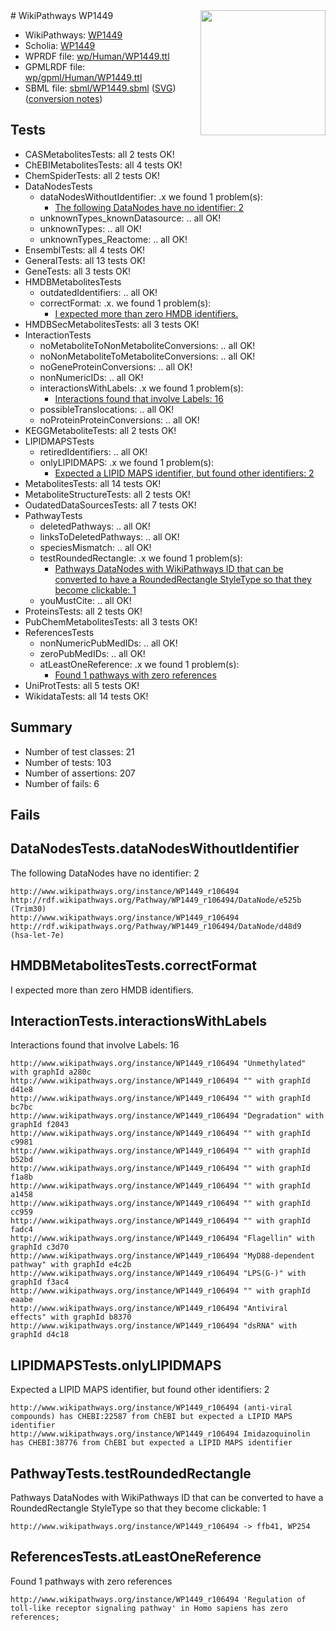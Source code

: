 <img style="float: right; width: 200px" src="../logo.png" />
# WikiPathways WP1449

* WikiPathways: [WP1449](https://identifiers.org/wikipathways:WP1449)
* Scholia: [WP1449](https://scholia.toolforge.org/wikipathways/WP1449)
* WPRDF file: [wp/Human/WP1449.ttl](../wp/Human/WP1449.ttl)
* GPMLRDF file: [wp/gpml/Human/WP1449.ttl](../wp/gpml/Human/WP1449.ttl)
* SBML file: [sbml/WP1449.sbml](../sbml/WP1449.sbml) ([SVG](../sbml/WP1449.svg)) ([conversion notes](../sbml/WP1449.txt))

## Tests
* CASMetabolitesTests: all 2 tests OK!
* ChEBIMetabolitesTests: all 4 tests OK!
* ChemSpiderTests: all 2 tests OK!
* DataNodesTests
    * dataNodesWithoutIdentifier: .x we found 1 problem(s):
        * [The following DataNodes have no identifier: 2](#d2d32fa1)
    * unknownTypes_knownDatasource: .. all OK!
    * unknownTypes: .. all OK!
    * unknownTypes_Reactome: .. all OK!
* EnsemblTests: all 4 tests OK!
* GeneralTests: all 13 tests OK!
* GeneTests: all 3 tests OK!
* HMDBMetabolitesTests
    * outdatedIdentifiers: .. all OK!
    * correctFormat: .x. we found 1 problem(s):
        * [I expected more than zero HMDB identifiers.](#ad154c1e)
* HMDBSecMetabolitesTests: all 3 tests OK!
* InteractionTests
    * noMetaboliteToNonMetaboliteConversions: .. all OK!
    * noNonMetaboliteToMetaboliteConversions: .. all OK!
    * noGeneProteinConversions: .. all OK!
    * nonNumericIDs: .. all OK!
    * interactionsWithLabels: .x we found 1 problem(s):
        * [Interactions found that involve Labels: 16](#fe97a8be)
    * possibleTranslocations: .. all OK!
    * noProteinProteinConversions: .. all OK!
* KEGGMetaboliteTests: all 2 tests OK!
* LIPIDMAPSTests
    * retiredIdentifiers: .. all OK!
    * onlyLIPIDMAPS: .x we found 1 problem(s):
        * [Expected a LIPID MAPS identifier, but found other identifiers: 2](#48cc60b9)
* MetabolitesTests: all 14 tests OK!
* MetaboliteStructureTests: all 2 tests OK!
* OudatedDataSourcesTests: all 7 tests OK!
* PathwayTests
    * deletedPathways: .. all OK!
    * linksToDeletedPathways: .. all OK!
    * speciesMismatch: .. all OK!
    * testRoundedRectangle: .x we found 1 problem(s):
        * [Pathways DataNodes with WikiPathways ID that can be converted to have a RoundedRectangle StyleType so that they become clickable: 1](#9fbad3cb)
    * youMustCite: .. all OK!
* ProteinsTests: all 2 tests OK!
* PubChemMetabolitesTests: all 3 tests OK!
* ReferencesTests
    * nonNumericPubMedIDs: .. all OK!
    * zeroPubMedIDs: .. all OK!
    * atLeastOneReference: .x we found 1 problem(s):
        * [Found 1 pathways with zero references](#35eb778e)
* UniProtTests: all 5 tests OK!
* WikidataTests: all 14 tests OK!


## Summary

* Number of test classes: 21
* Number of tests: 103
* Number of assertions: 207
* Number of fails: 6

## Fails

<a name="d2d32fa1" />

## DataNodesTests.dataNodesWithoutIdentifier

The following DataNodes have no identifier: 2
```
http://www.wikipathways.org/instance/WP1449_r106494 http://rdf.wikipathways.org/Pathway/WP1449_r106494/DataNode/e525b (Trim30)
http://www.wikipathways.org/instance/WP1449_r106494 http://rdf.wikipathways.org/Pathway/WP1449_r106494/DataNode/d48d9 (hsa-let-7e)
```

<a name="ad154c1e" />

## HMDBMetabolitesTests.correctFormat

I expected more than zero HMDB identifiers.
<a name="fe97a8be" />

## InteractionTests.interactionsWithLabels

Interactions found that involve Labels: 16
```
http://www.wikipathways.org/instance/WP1449_r106494 "Unmethylated" with graphId a280c
http://www.wikipathways.org/instance/WP1449_r106494 "" with graphId d41e8
http://www.wikipathways.org/instance/WP1449_r106494 "" with graphId bc7bc
http://www.wikipathways.org/instance/WP1449_r106494 "Degradation" with graphId f2043
http://www.wikipathways.org/instance/WP1449_r106494 "" with graphId c9981
http://www.wikipathways.org/instance/WP1449_r106494 "" with graphId b52bd
http://www.wikipathways.org/instance/WP1449_r106494 "" with graphId f1a8b
http://www.wikipathways.org/instance/WP1449_r106494 "" with graphId a1458
http://www.wikipathways.org/instance/WP1449_r106494 "" with graphId cc959
http://www.wikipathways.org/instance/WP1449_r106494 "" with graphId fadc4
http://www.wikipathways.org/instance/WP1449_r106494 "Flagellin" with graphId c3d70
http://www.wikipathways.org/instance/WP1449_r106494 "MyD88-dependent pathway" with graphId e4c2b
http://www.wikipathways.org/instance/WP1449_r106494 "LPS(G-)" with graphId f3ac4
http://www.wikipathways.org/instance/WP1449_r106494 "" with graphId eaabe
http://www.wikipathways.org/instance/WP1449_r106494 "Antiviral effects" with graphId b8370
http://www.wikipathways.org/instance/WP1449_r106494 "dsRNA" with graphId d4c18
```

<a name="48cc60b9" />

## LIPIDMAPSTests.onlyLIPIDMAPS

Expected a LIPID MAPS identifier, but found other identifiers: 2
```
http://www.wikipathways.org/instance/WP1449_r106494 (anti-viral compounds) has CHEBI:22587 from ChEBI but expected a LIPID MAPS identifier
http://www.wikipathways.org/instance/WP1449_r106494 Imidazoquinolin has CHEBI:38776 from ChEBI but expected a LIPID MAPS identifier
```

<a name="9fbad3cb" />

## PathwayTests.testRoundedRectangle

Pathways DataNodes with WikiPathways ID that can be converted to have a RoundedRectangle StyleType so that they become clickable: 1
```
http://www.wikipathways.org/instance/WP1449_r106494 -> ffb41, WP254
 ```

<a name="35eb778e" />

## ReferencesTests.atLeastOneReference

Found 1 pathways with zero references
```
http://www.wikipathways.org/instance/WP1449_r106494 'Regulation of toll-like receptor signaling pathway' in Homo sapiens has zero references; 
```

